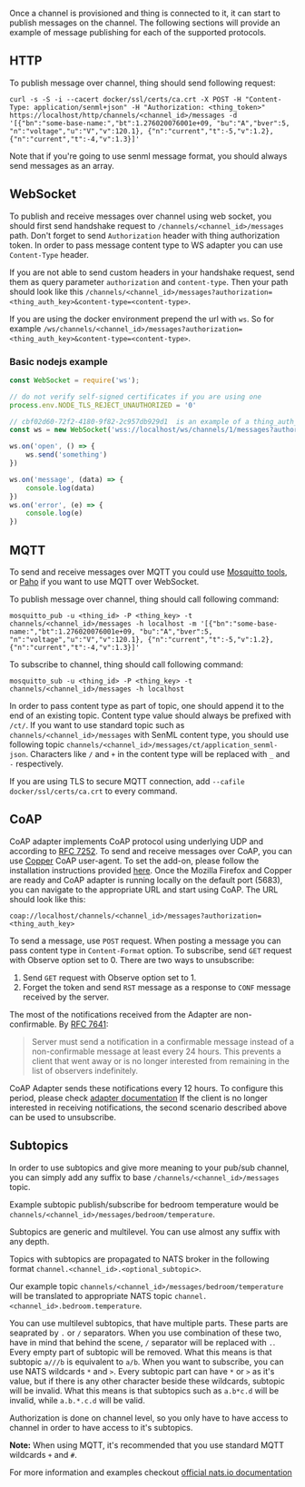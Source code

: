 Once a channel is provisioned and thing is connected to it, it can start to
publish messages on the channel. The following sections will provide an example
of message publishing for each of the supported protocols.

## HTTP

To publish message over channel, thing should send following request:

```
curl -s -S -i --cacert docker/ssl/certs/ca.crt -X POST -H "Content-Type: application/senml+json" -H "Authorization: <thing_token>" https://localhost/http/channels/<channel_id>/messages -d '[{"bn":"some-base-name:","bt":1.276020076001e+09, "bu":"A","bver":5, "n":"voltage","u":"V","v":120.1}, {"n":"current","t":-5,"v":1.2}, {"n":"current","t":-4,"v":1.3}]'
```

Note that if you're going to use senml message format, you should always send
messages as an array.

## WebSocket

To publish and receive messages over channel using web socket, you should first
send handshake request to `/channels/<channel_id>/messages` path. Don't forget
to send `Authorization` header with thing authorization token. In order to pass
message content type to WS adapter you can use `Content-Type` header.

If you are not able to send custom headers in your handshake request, send them as
query parameter `authorization` and `content-type`. Then your path should look like 
this `/channels/<channel_id>/messages?authorization=<thing_auth_key>&content-type=<content-type>`.

If you are using the docker environment prepend the url with `ws`. So for example
`/ws/channels/<channel_id>/messages?authorization=<thing_auth_key>&content-type=<content-type>`.

### Basic nodejs example

```javascript
const WebSocket = require('ws');

// do not verify self-signed certificates if you are using one
process.env.NODE_TLS_REJECT_UNAUTHORIZED = '0'

// cbf02d60-72f2-4180-9f82-2c957db929d1  is an example of a thing_auth_key
const ws = new WebSocket('wss://localhost/ws/channels/1/messages?authorization=cbf02d60-72f2-4180-9f82-2c957db929d1&content-type=application%2Fsenml%2Bjson')

ws.on('open', () => {
    ws.send('something')
})

ws.on('message', (data) => {
    console.log(data)
})
ws.on('error', (e) => {
    console.log(e)
})
```

## MQTT

To send and receive messages over MQTT you could use [Mosquitto tools](https://mosquitto.org),
or [Paho](https://www.eclipse.org/paho/) if you want to use MQTT over WebSocket.

To publish message over channel, thing should call following command:

```
mosquitto_pub -u <thing_id> -P <thing_key> -t channels/<channel_id>/messages -h localhost -m '[{"bn":"some-base-name:","bt":1.276020076001e+09, "bu":"A","bver":5, "n":"voltage","u":"V","v":120.1}, {"n":"current","t":-5,"v":1.2}, {"n":"current","t":-4,"v":1.3}]'
```

To subscribe to channel, thing should call following command:

```
mosquitto_sub -u <thing_id> -P <thing_key> -t channels/<channel_id>/messages -h localhost
```

In order to pass content type as part of topic, one should append it to the end
of an existing topic. Content type value should always be prefixed with `/ct/`.
If you want to use standard topic such as `channels/<channel_id>/messages`
with SenML content type, you should use following topic `channels/<channel_id>/messages/ct/application_senml-json`. Characters like `/` and `+` in the content type will be
replaced with `_` and `-` respectively.

If you are using TLS to secure MQTT connection, add `--cafile docker/ssl/certs/ca.crt`
to every command.

## CoAP

CoAP adapter implements CoAP protocol using underlying UDP and according to [RFC 7252](https://tools.ietf.org/html/rfc7252). To send and receive messages over CoAP, you can use [Copper](https://github.com/mkovatsc/Copper) CoAP user-agent. To set the add-on, please follow the installation instructions provided [here](https://github.com/mkovatsc/Copper#how-to-integrate-the-copper-sources-into-firefox). Once the Mozilla Firefox and Copper are ready and CoAP adapter is running locally on the default port (5683), you can navigate to the appropriate URL and start using CoAP. The URL should look like this:

```
coap://localhost/channels/<channel_id>/messages?authorization=<thing_auth_key>
```

To send a message, use `POST` request. When posting a message you can pass content type in `Content-Format` option.
To subscribe, send `GET` request with Observe option set to 0. There are two ways to unsubscribe:
  1) Send `GET` request with Observe option set to 1.
  2) Forget the token and send `RST` message as a response to `CONF` message received by the server.

The most of the notifications received from the Adapter are non-confirmable. By [RFC 7641](https://tools.ietf.org/html/rfc7641#page-18):

> Server must send a notification in a confirmable message instead of a non-confirmable message at least every 24 hours. This prevents a client that went away or is no longer interested from remaining in the list of observers indefinitely.

CoAP Adapter sends these notifications every 12 hours. To configure this period, please check [adapter documentation](https://www.github.com/mainflux/mainflux/tree/master/coap/README.md) If the client is no longer interested in receiving notifications, the second scenario described above can be used to unsubscribe.

## Subtopics

In order to use subtopics and give more meaning to your pub/sub channel, you can simply add any suffix to base `/channels/<channel_id>/messages` topic.

Example subtopic publish/subscribe for bedroom temperature would be `channels/<channel_id>/messages/bedroom/temperature`.

Subtopics are generic and multilevel. You can use almost any suffix with any depth.

Topics with subtopics are propagated to NATS broker in the following format `channel.<channel_id>.<optional_subtopic>`.

Our example topic `channels/<channel_id>/messages/bedroom/temperature` will be translated to appropriate NATS topic `channel.<channel_id>.bedroom.temperature`.

You can use multilevel subtopics, that have multiple parts. These parts are seaprated by `.` or `/` separators. 
When you use combination of these two, have in mind that behind the scene, `/` separator will be replaced with `.`. 
Every empty part of subtopic will be removed. What this means is that subtopic `a///b` is equivalent to `a/b`.
When you want to subscribe, you can use NATS wildcards `*` and `>`. Every subtopic part can have `*` or `>` as it's value, but if there is any other character beside these wildcards, subtopic will be invalid. What this means is that subtopics such as `a.b*c.d` will be invalid, while `a.b.*.c.d` will be valid.

Authorization is done on channel level, so you only have to have access to channel in order to have access to
it's subtopics.

**Note:** When using MQTT, it's recommended that you use standard MQTT wildcards `+` and `#`.

For more information and examples checkout [official nats.io documentation](https://nats.io/documentation/writing_applications/subscribing/)